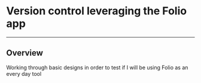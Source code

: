 # Version control leveraging the Folio app

---
## Overview
Working through basic designs in order to test if I will be using Folio as an every day tool 

